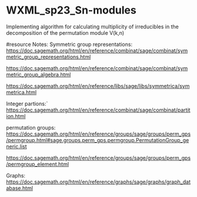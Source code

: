 # WXML_sp23_Sn-modules
Implementing algorithm for calculating multiplicity of irreducibles in the decomposition of the permutation module V(k,n)

#resource Notes:
Symmetric group representations:
https://doc.sagemath.org/html/en/reference/combinat/sage/combinat/symmetric_group_representations.html

https://doc.sagemath.org/html/en/reference/combinat/sage/combinat/symmetric_group_algebra.html

https://doc.sagemath.org/html/en/reference/libs/sage/libs/symmetrica/symmetrica.html 


Integer partions:`
https://doc.sagemath.org/html/en/reference/combinat/sage/combinat/partition.html

permutation groups:
https://doc.sagemath.org/html/en/reference/groups/sage/groups/perm_gps/permgroup.html#sage.groups.perm_gps.permgroup.PermutationGroup_generic.list

https://doc.sagemath.org/html/en/reference/groups/sage/groups/perm_gps/permgroup_element.html

Graphs:
https://doc.sagemath.org/html/en/reference/graphs/sage/graphs/graph_database.html 

